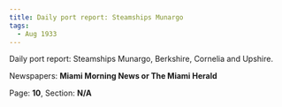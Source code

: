 ```yaml
---  
title: Daily port report: Steamships Munargo  
tags:  
  - Aug 1933  
---  
```

  
Daily port report: Steamships Munargo, Berkshire, Cornelia and Upshire.  
  
Newspapers: **Miami Morning News or The Miami Herald**  
  
Page: **10**, Section: **N/A** 
